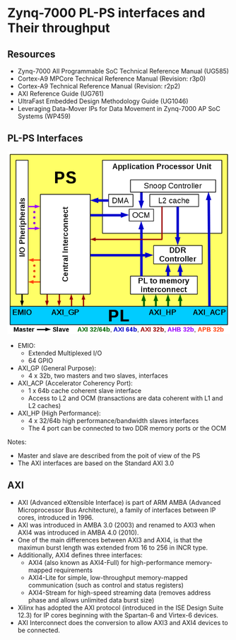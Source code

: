 # Zynq-7000 PL-PS interfaces and Their throughput

## Resources

* Zynq-7000 All Programmable SoC Technical Reference Manual (UG585)
* Cortex-A9 MPCore Technical Reference Manual (Revision: r3p0)
* Cortex-A9 Technical Reference Manual (Revision: r2p2)
* AXI Reference Guide (UG761)
* UltraFast Embedded Design Methodology Guide (UG1046)
* Leveraging Data-Mover IPs for Data Movement in Zynq-7000 AP SoC Systems (WP459)

## PL-PS Interfaces

![PL-PS Interfaces](images/block.png)

* EMIO:
    * Extended Multiplexed I/O
    * 64 GPIO
* AXI_GP (General Purpose):
    * 4 x 32b, two masters and two slaves, interfaces
* AXI_ACP (Accelerator Coherency Port):
    * 1 x 64b cache coherent slave interface
    * Access to L2 and OCM (transactions are data coherent with L1 and L2 caches)
* AXI_HP (High Performance):
    * 4 x 32/64b high performance/bandwidth slaves interfaces
    * The 4 port can be connected to two DDR memory ports or the OCM

Notes:

* Master and slave are described from the poit of view of the PS
* The AXI interfaces are based on the Standard AXI 3.0

## AXI

* AXI (Advanced eXtensible Interface) is part of ARM AMBA (Advanced Microprocessor Bus Architecture), a family of interfaces between IP cores, introduced in 1996.
* AXI was introduced in AMBA 3.0 (2003) and renamed to AXI3 when AXI4 was introduced in AMBA 4.0 (2010).
* One of the main differences between AXI3 and AXI4, is that the maximun burst length was extended from 16 to 256 in INCR type.
* Additionally, AXI4 defines three interfaces:
    * AXI4 (also known as AXI4-Full) for high-performance memory-mapped requirements
    * AXI4-Lite for simple, low-throughput memory-mapped communication (such as control and status registers)
    * AXI4-Stream for high-speed streaming data (removes address phase and allows unlimited data burst size)
* Xilinx has adopted the AXI protocol (introduced in the ISE Design Suite 12.3) for IP cores beginning with the Spartan-6 and Virtex-6 devices.
* AXI Interconnect does the conversion to allow AXI3 and AXI4 devices to be connected.
